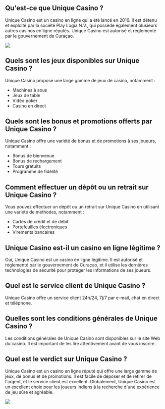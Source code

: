 ## Qu\'est-ce que Unique Casino ?

Unique Casino est un casino en ligne qui a été lancé en 2016. Il est
détenu et exploité par la société Play Logia N.V., qui possède également
plusieurs autres casinos en ligne réputés. Unique Casino est autorisé et
réglementé par le gouvernement de Curaçao.

[![](https://i.imgur.com/JJwkDm3.png)](https://traff.sbs/frcas)

## Quels sont les jeux disponibles sur Unique Casino ?

Unique Casino propose une large gamme de jeux de casino, notamment :

-   Machines à sous
-   Jeux de table
-   Vidéo poker
-   Casino en direct

## Quels sont les bonus et promotions offerts par Unique Casino ?

Unique Casino offre une variété de bonus et de promotions à ses joueurs,
notamment :

-   Bonus de bienvenue
-   Bonus de rechargement
-   Tours gratuits
-   Programme de fidélité

## Comment effectuer un dépôt ou un retrait sur Unique Casino ?

Vous pouvez effectuer un dépôt ou un retrait sur Unique Casino en
utilisant une variété de méthodes, notamment :

-   Cartes de crédit et de débit
-   Portefeuilles électroniques
-   Virements bancaires

## Unique Casino est-il un casino en ligne légitime ?

Oui, Unique Casino est un casino en ligne légitime. Il est autorisé et
réglementé par le gouvernement de Curaçao, et il utilise les dernières
technologies de sécurité pour protéger les informations de ses joueurs.

## Quel est le service client de Unique Casino ?

Unique Casino offre un service client 24h/24, 7j/7 par e-mail, chat en
direct et téléphone.

## Quelles sont les conditions générales de Unique Casino ?

Les conditions générales de Unique Casino sont disponibles sur le site
Web du casino. Il est important de les lire attentivement avant de vous
inscrire.

## Quel est le verdict sur Unique Casino ?

Unique Casino est un casino en ligne réputé qui offre une large gamme de
jeux, de bonus et de promotions. Il est facile de déposer et de retirer
de l\'argent, et le service client est excellent. Globalement, Unique
Casino est un excellent choix pour les joueurs indiens à la recherche
d\'une expérience de jeu sûre et agréable.

[![](\%22https://i.imgur.com/JJwkDm3.png\%22)](\%22https://traff.sbs/frcas\%22)

